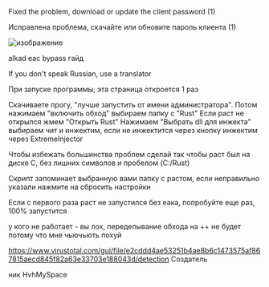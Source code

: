 Fixed the problem, download or update the client password (1)

Исправлена ​​проблема, скачайте или обновите пароль клиента (1)

![изображение](https://github.com/user-attachments/assets/fdd99712-bfd6-4511-b466-13606a15ef3c)


alkad eac bypass гайд

If you don't speak Russian, use a translator

При запуске программы, эта страница откроется 1 раз

Скачиваете прогу, "лучше запустить от имени администратора". Потом нажимаем "включить обход" выбираем папку с "Rust" Если раст не открылся жмем "Открыть Rust" Нажимаем "Выбрать dll для инжекта" выбираем чит и инжектим, если не инжектится через кнопку инжектим через ExtremeInjector

Чтобы избежать большинства проблем сделай так чтобы раст был на диске C, без лишних символов и пробелом (C:/Rust)

Скрипт запоминает выбранную вами папку с растом, если неправильно указали нажмите на сбросить настройки

Если с первого раза раст не запустился без еака, попробуйте еще раз, 100% запустится

у кого не работает - вы лох, переделывание обхода на ++ не будет потому что мне чьючьють похуй

https://www.virustotal.com/gui/file/e2cddd4ae53251b4ae8b6c1473575af867815aecd845f82a63e33703e188043d/detection
Создатель

ник HvhMySpace
